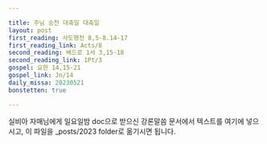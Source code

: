 ```yaml
---

title: 주님 승천 대축일 대축일
layout: post 
first_reading: 사도행전 8,5-8.14-17
first_reading_link: Acts/8
second_reading: 베드로 1서 3,15-18
second_reading_link: 1Pt/3
gospel: 요한 14,15-21
gospel_link: Jn/14
daily_missa: 20230521
bonstetten: true

---
```



실비아 자매님에게 일요일밤 doc으로 받으신
강론말씀 문서에서
텍스트를 여기에 넣으시고,
이 파일을 _posts/2023 folder로 옮기시면 됩니다.
